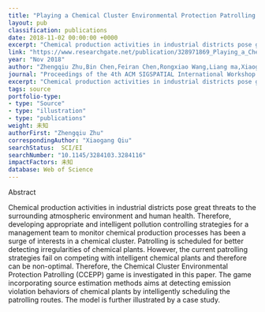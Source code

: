 ```yaml
---
title: "Playing a Chemical Cluster Environmental Protection Patrolling Game Addressing Atmospheric Contaminants Releases"
layout: pub
classification: publications
date: 2018-11-02 00:00:00 +0000
excerpt: "Chemical production activities in industrial districts pose great threats to the surrounding atmospheric environment and human health. Therefore, developing appropriate and intelligent pollution controlling strategies for a management team to monitor chemical production processes has been a surge of interests in a chemical cluster. Patrolling is sc..."
link: "https://www.researchgate.net/publication/328971869_Playing_a_Chemical_Cluster_Environmental_Protection_Patrolling_Game_Addressing_Atmospheric_Contaminants_Releases"
year: "Nov 2018"
author: "Zhengqiu Zhu,Bin Chen,Feiran Chen,Rongxiao Wang,Liang ma,Xiaogang Qiu,"
journal: "Proceedings of the 4th ACM SIGSPATIAL International Workshop on Safety and Resilience"
excerpt: "Chemical production activities in industrial districts pose great threats to the surrounding atmospheric environment and human health. Therefore, developing appropriate and intelligent pollution controlling strategies for a management team to monitor chemical production processes has been a surge of interests in a chemical cluster. Patrolling is sc..."
tags: source
portfolio-type: 
- type: "Source"
- type: "illustration"
- type: "publications"
weight: 未知
authorFirst: "Zhengqiu Zhu"
correspondingAuthor: "Xiaogang Qiu"
searchStatus:  SCI/EI
searchNumber: "10.1145/3284103.3284116"
impactFactors: 未知
database: Web of Science
---
```

Abstract

Chemical production activities in industrial districts pose great threats to the surrounding atmospheric environment and human health. Therefore, developing appropriate and intelligent pollution controlling strategies for a management team to monitor chemical production processes has been a surge of interests in a chemical cluster. Patrolling is scheduled for better detecting irregularities of chemical plants. However, the current patrolling strategies fail on competing with intelligent chemical plants and therefore can be non-optimal. Therefore, the Chemical Cluster Environmental Protection Patrolling (CCEPP) game is investigated in this paper. The game incorporating source estimation methods aims at detecting emission violation behaviors of chemical plants by intelligently scheduling the patrolling routes. The model is further illustrated by a case study.